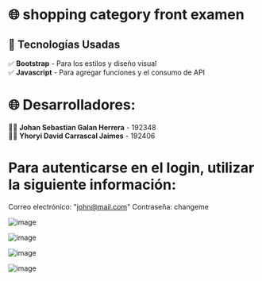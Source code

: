 # 🌐 shopping category front examen

## 🎨 Tecnologías Usadas  
✅ **Bootstrap** - Para los estilos y diseño visual  
✅ **Javascript** - Para agregar funciones y el consumo de API 

# 🌐 Desarrolladores:
👨‍💻 **Johan Sebastian Galan Herrera** - 192348   
👨‍💻 **Yhoryi David Carrascal Jaimes** - 192406  

# Para autenticarse en el login, utilizar la siguiente información:
  Correo electrónico: "john@mail.com"
  Contraseña: changeme

  ![image](https://github.com/user-attachments/assets/d6c53db4-6e42-43aa-babe-2f7e135496c0)

  ![image](https://github.com/user-attachments/assets/8c975a95-cd24-44ad-9979-cab13f692dab)

  ![image](https://github.com/user-attachments/assets/03771532-38b7-456e-9060-6af0ca4a3382)

  ![image](https://github.com/user-attachments/assets/5182976b-ae0b-4c29-b847-1d061d5d74e9)




